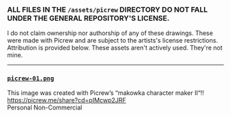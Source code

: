 ### ALL FILES IN THE `/assets/picrew` DIRECTORY DO NOT FALL UNDER THE GENERAL REPOSITORY'S LICENSE.
I do not claim ownership nor authorship of any of these drawings. These were made with Picrew and are subject to the artists's license restrictions. Attribution is provided below. These assets aren't actively used. They're not mine.

---

### [`picrew-01.png`](./picrew-01.png)
This image was created with Picrew’s “makowka character maker II“!!  https://picrew.me/share?cd=pIMcwp2JRF \
Personal Non-Commercial
